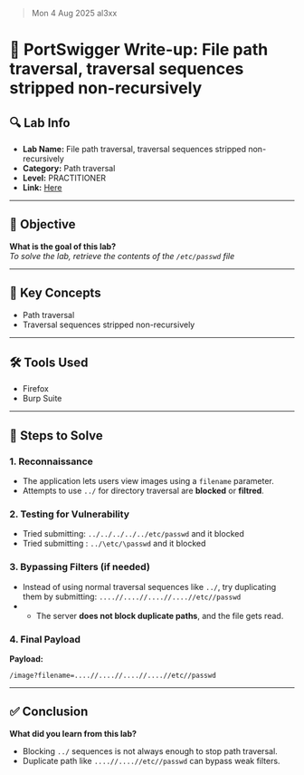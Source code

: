 > Mon 4 Aug 2025
> al3xx

# 🧾 PortSwigger Write-up: File path traversal, traversal sequences stripped non-recursively

## 🔍 Lab Info
- **Lab Name:** File path traversal, traversal sequences stripped non-recursively
- **Category:** Path traversal
- **Level:** PRACTITIONER
- **Link:** [Here](https://portswigger.net/web-security/file-path-traversal/lab-sequences-stripped-non-recursively)

---

## 🎯 Objective
**What is the goal of this lab?**  
*To solve the lab, retrieve the contents of the `/etc/passwd` file*

---

## 🧠 Key Concepts
- Path traversal
- Traversal sequences stripped non-recursively

---

## 🛠️ Tools Used
- Firefox
- Burp Suite

---

## 🧪 Steps to Solve

### 1. Reconnaissance
- The application lets users view images using a `filename` parameter.
- Attempts to use `../` for directory traversal are **blocked** or **filtred**.

### 2. Testing for Vulnerability 
- Tried submitting: `../../../../../etc/passwd` and it blocked
- Tried submitting : `../\etc/\passwd` and it blocked

### 3. Bypassing Filters (if needed)
- Instead of using normal traversal sequences like `../`, try duplicating them by submitting: `....//....//....//....//etc//passwd`
- - The server **does not block duplicate paths**, and the file gets read.

### 4. Final Payload
**Payload:**  
```TEXT
/image?filename=....//....//....//....//etc//passwd
```

---

## ✅ Conclusion

**What did you learn from this lab?**
-  Blocking `../` sequences is not always enough to stop path traversal.
-  Duplicate path like `....//....//etc//passwd` can bypass weak filters.